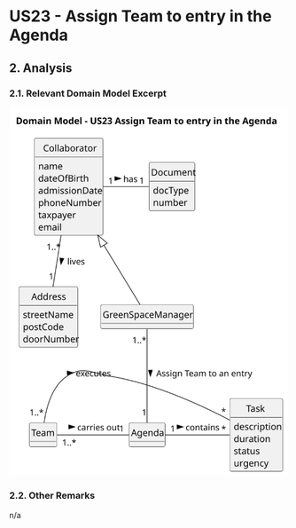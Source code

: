 # US23 - Assign Team to entry in the Agenda

## 2. Analysis

### 2.1. Relevant Domain Model Excerpt 

![Domain Model](svg/us23-domain-model.svg)

### 2.2. Other Remarks

n/a